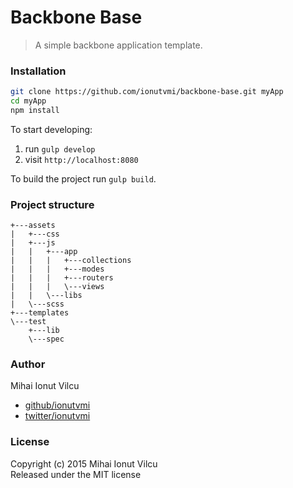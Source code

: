 # Backbone Base
> A simple backbone application template.

### Installation
```sh
git clone https://github.com/ionutvmi/backbone-base.git myApp
cd myApp
npm install
```
To start developing: 

1. run `gulp develop`
2. visit `http://localhost:8080`

To build the project run `gulp build`.

### Project structure
```
+---assets
|   +---css
|   +---js
|   |   +---app
|   |   |   +---collections
|   |   |   +---modes
|   |   |   +---routers
|   |   |   \---views
|   |   \---libs
|   \---scss
+---templates
\---test
    +---lib
    \---spec
```



### Author

Mihai Ionut Vilcu
 
+ [github/ionutvmi](https://github.com/ionutvmi)
+ [twitter/ionutvmi](http://twitter.com/ionutvmi) 

### License
Copyright (c) 2015 Mihai Ionut Vilcu   
Released under the MIT license

